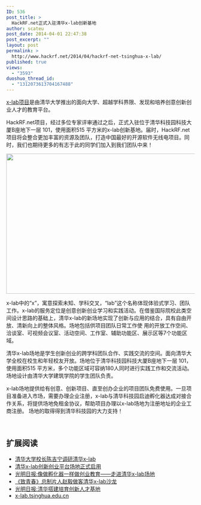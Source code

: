 ```yaml
---
ID: 536
post_title: >
  HackRF.net正式入驻清华x-lab创新基地
author: scateu
post_date: 2014-04-01 22:47:38
post_excerpt: ""
layout: post
permalink: >
  http://www.hackrf.net/2014/04/hackrf-net-tsinghua-x-lab/
published: true
views:
  - "3593"
duoshuo_thread_id:
  - "1312073613704167488"
---
```

<a href="http://www.x-lab.tsinghua.edu.cn/">x-lab项目</a>是由清华大学推出的面向大学、超越学科界限、发现和培养创意创新创业人才的教育平台。

HackRF.net项目，经过多位专家评审通过之后，正式入驻位于清华科技园科技大厦B座地下一层 101，使用面积515 平方米的x-lab创新基地。届时，HackRF.net项目将会整合更加丰富的资源及团队，打造中国最好的开源软件无线电项目。同时，我们也期待更多的有志于此的同学们加入到我们团队中来！

<img class="alignnone" src="http://www.x-lab.tsinghua.edu.cn/uploads/2013101521165880633.jpg" alt="" width="1200" height="374" />

x-lab中的“x”，寓意探索未知、学科交叉，“lab”这个名称体现体验式学习、团队工作。x-lab的服务定位是创意创新创业学习和实践活动。在借鉴国际院校此类空间设计思路的基础上，清华x-lab的新场地实现了创新与应用的结合，具有自由开放、清新向上的整体风格。场地包括供项目团队日常工作使 用的开放工作空间、洽谈室、可视频会议室、活动空间、工作室、辅助功能区、展示区等7个功能区域。

清华x-lab场地是学生创新创业的跨学科团队合作、实践交流的空间。面向清华大学全校在校生和年轻校友开放。场地位于清华科技园科技大厦B座地下一层 101，使用面积515 平方米，多个功能区域可容纳180人同时进行实践工作和交流活动。场地设计由清华大学建筑学院的学生团队负责。

x-lab场地提供给有创意、创新项目、直至创办企业的项目团队免费使用。一旦项目准备进入市场，需要办理企业注册，x-lab与清华科技园启迪孵化器达成对接合作关系，将提供场地免租金协议，帮助项目办理以x-lab场地为注册地址的企业工商注册。 场地的取得得到清华科技园的大力支持！

&nbsp;
<h2>扩展阅读</h2>
<ul>
	<li><a href="http://news.tsinghua.edu.cn/publish/news/4205/2013/20131108170054191668830/20131108170054191668830_.html">清华大学校长陈吉宁调研清华x-lab</a></li>
	<li><a href="http://news.tsinghua.edu.cn/publish/news/4207/2013/20131021142419584296972/20131021142419584296972_.html">清华x-lab创新创业平台场地正式启用</a></li>
	<li><a href="http://news.tsinghua.edu.cn/publish/news/4205/2013/20131028155648296649356/20131028155648296649356_.html">光明日报:像做孵化器一样做创业教育——走进清华x-lab场地</a></li>
	<li><a href="http://news.tsinghua.edu.cn/publish/news/4212/2013/20130624090624865125257/20130624090624865125257_.html">《致青春》总制片人赵毅做客清华x-lab沙龙</a></li>
	<li><a href="http://news.tsinghua.edu.cn/publish/news/4207/2013/20131031113612492717642/20131031113612492717642_.html">光明日报:清华搭建培育创新人才基地</a></li>
	<li><a href="http://x-lab.tsinghua.edu.cn">x-lab.tsinghua.edu.cn</a></li>
</ul>